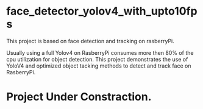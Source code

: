 # face_detector_yolov4_with_upto10fps
This project is based on face detection and tracking on rasberryPi. 


Usually using a full Yolov4 on RasberryPi consumes more then 80% of the cpu utilization for object detection.
This project demonstrates the use of YoloV4 and optimized object tacking methods to detect and track face on RasberryPi.

# Project Under Constraction. #
